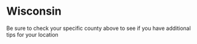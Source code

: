 # Wisconsin
Be sure to check your specific county above to see if you have additional tips for your location
